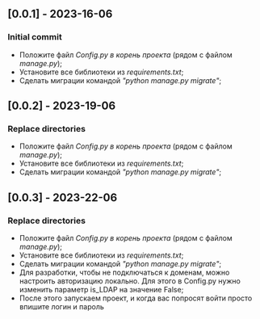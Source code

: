 ## [0.0.1] - 2023-16-06
### Initial commit
- Положите файл <i>Config.py в корень проекта</i> (рядом с файлом <i>manage.py</i>);
- Установите все библиотеки из <i>requirements.txt</i>;
- Сделать миграции командой <i>"python manage.py migrate"</i>;

## [0.0.2] - 2023-19-06
### Replace directories
- Положите файл <i>Config.py в корень проекта</i> (рядом с файлом <i>manage.py</i>);
- Установите все библиотеки из <i>requirements.txt</i>;
- Сделать миграции командой <i>"python manage.py migrate"</i>;

## [0.0.3] - 2023-22-06
### Replace directories
- Положите файл <i>Config.py в корень проекта</i> (рядом с файлом <i>manage.py</i>);
- Установите все библиотеки из <i>requirements.txt</i>;
- Сделать миграции командой <i>"python manage.py migrate"</i>;
- Для разработки, чтобы не подключаться к доменам, можно настроить авторизацию локально. Для этого в Config.py нужно изменить параметр is_LDAP на значение False;
- После этого запускаем проект, и когда вас попросят войти просто впишите логин и пароль